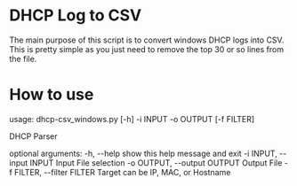 # DHCP Log to CSV
The main purpose of this script is to convert windows DHCP logs into CSV. This is pretty simple as you just need to remove the top 30 or so lines from the file.

# How to use
usage: dhcp-csv_windows.py [-h] -i INPUT -o OUTPUT [-f FILTER]

DHCP Parser

optional arguments:
  -h, --help            show this help message and exit
  -i INPUT, --input INPUT
                        Input File selection
  -o OUTPUT, --output OUTPUT
                        Output File
  -f FILTER, --filter FILTER
                        Target can be IP, MAC, or Hostname
